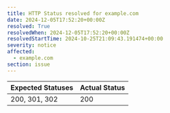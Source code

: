 ```yaml
---
title: HTTP Status resolved for example.com
date: 2024-12-05T17:52:20+00:00Z
resolved: True
resolvedWhen: 2024-12-05T17:52:20+00:00Z
resolvedStartTime: 2024-10-25T21:09:43.191474+00:00
severity: notice
affected:
  - example.com
section: issue
---
```


| Expected Statuses | Actual Status  |
|-------------------|----------------|
| 200, 301, 302 | 200 |

